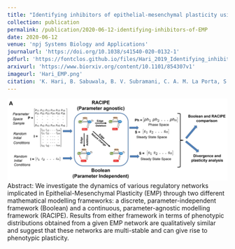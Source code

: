 ```yaml
---
title: "Identifying inhibitors of epithelial-mesenchymal plasticity using a network topology based approach"
collection: publication
permalink: /publication/2020-06-12-identifying-inhibitors-of-EMP
date: 2020-06-12
venue: 'npj Systems Biology and Applications'
journalurl: 'https://doi.org/10.1038/s41540-020-0132-1'
pdfurl: 'https://fontclos.github.io/files/Hari_2019_Identifying_inhibitors_of_EMP.pdf'
arxivurl: 'https://www.biorxiv.org/content/10.1101/854307v1'
imageurl: 'Hari_EMP.png'
citation: 'K. Hari, B. Sabuwala, B. V. Subramani, C. A. M. La Porta, S. Zapperi, F. Font-Clos, M. K. Jolly, Identifying inhibitors of epithelial-mesenchymal plasticity using a network topology based approach, npj Syst. Biol. Appl. 6 (15)'
---
```

![image](/images/Hari_EMP.png)  
Abstract: We investigate the dynamics of various regulatory networks implicated in Epithelial-Mesenchymal Plasticity (EMP) through  two different mathematical modelling frameworks: a discrete, parameter-independent framework (Boolean) and a continuous, parameter-agnostic modelling framework (RACIPE). Results from either framework in terms of phenotypic distributions obtained from a given EMP network are qualitatively similar and suggest that these networks are multi-stable and can give rise to phenotypic plasticity.
